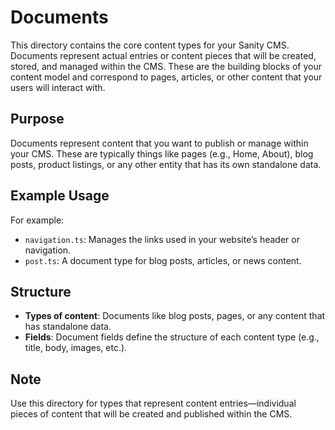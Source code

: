 # Documents

This directory contains the core content types for your Sanity CMS. Documents represent actual entries or content pieces that will be created, stored, and managed within the CMS. These are the building blocks of your content model and correspond to pages, articles, or other content that your users will interact with.

## Purpose
Documents represent content that you want to publish or manage within your CMS. These are typically things like pages (e.g., Home, About), blog posts, product listings, or any other entity that has its own standalone data.

## Example Usage
For example:
- `navigation.ts`: Manages the links used in your website’s header or navigation.
- `post.ts`: A document type for blog posts, articles, or news content.

## Structure
- **Types of content**: Documents like blog posts, pages, or any content that has standalone data.
- **Fields**: Document fields define the structure of each content type (e.g., title, body, images, etc.).

## Note
Use this directory for types that represent content entries—individual pieces of content that will be created and published within the CMS.
